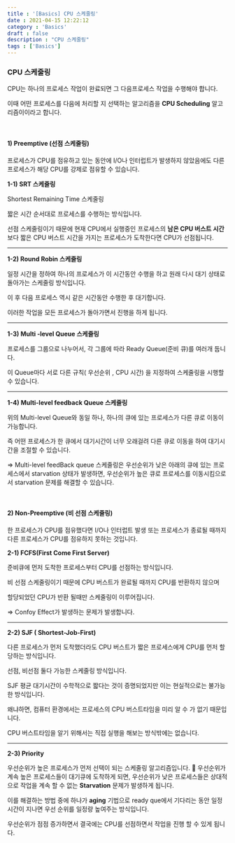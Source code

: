 ```yaml
---
title : '[Basics] CPU 스케줄링'
date : 2021-04-15 12:22:12
category : 'Basics'
draft : false
description : "CPU 스케줄링"
tags : ['Basics']
---
```



### CPU 스케줄링

CPU는 하나의 프로세스 작업이 완료되면 그 다음프로세스 작업을 수행해야 합니다.

이때 어떤 프로세스를 다음에 처리할 지 선택하는 알고리즘을 **CPU Scheduling** 알고리즘이이라고 합니다.


<br/>

#### 1) Preemptive (선점 스케줄링)

프로세스가 CPU를 점유하고 있는 동안에 I/O나 인터럽트가 발생하지 않았음에도 다른 프로세스가 해당 CPU를 강제로 점유할 수 있습니다.

**1-1) SRT 스케줄링**

Shortest Remaining Time 스케줄링

짧은 시간 순서대로 프로세스를 수행하는 방식입니다.

선점 스케줄링이기 때문에 현재 CPU에서 실행중인 프로세스의 **남은 CPU 버스트 시간**보다 짧은 CPU 버스트 시간을 가지는 프로세스가 도착한다면 CPU가 선점됩니다.

---

**1-2) Round Robin 스케줄링**

일정 시간을 정하여 하나의 프로세스가 이 시간동안 수행을 하고 원래 다시 대기 상태로 돌아가는 스케줄링 방식입니다.

이 후 다음 프로세스 역시 같은 시간동안 수행한 후 대기합니다.

이러한 작업을 모든 프로세스가 돌아가면서 진행을 하게 됩니다.

---

**1-3) Multi -level Queue 스케줄링**

프로세스를 그룹으로 나누어서, 각 그룹에 따라 Ready Queue(준비 큐)를 여러개 둡니다.

이 Queue마다 서로 다른 규칙( 우선순위 , CPU 시간) 을 지정하여 스케줄링을 시행할 수 있습니다.

---

**1-4) Multi-level feedback Queue 스케줄링**

위의 Multi-level Queue와 동일 하나, 하나의 큐에 있는 프로세스가 다른 큐로 이동이 가능합니다.

즉 어떤 프로세스가 한 큐에서 대기시간이 너무 오래걸려 다른 큐로 이동을 하여 대기시간을 조절할 수 있습니다.

=> Multi-level feedBack queue 스케줄링은 우선순위가 낮은 아래의 큐에 있는 프로세스에서 starvation 상태가 발생하면, 우선순위가 높은 큐로 프로세스를 이동시킴으로서 starvation 문제를 해결할 수 있습니다.



<br/>


#### 2) Non-Preemptive (비 선점 스케줄링)

한 프로세스가 CPU를 점유했다면 I/O나 인터럽트 발생 또는 프로세스가 종료될 때까지 다른 프로세스가 CPU를 점유하지 못하는 것입니다.


**2-1) FCFS(First Come First Server)**

준비큐에 먼저 도착한 프로세스부터 CPU를 선점하는 방식입니다.

비 선점 스케줄링이기 때문에 CPU 버스트가 완료될 때까지 CPU를 반환하지 않으며

할당되었던 CPU가 반환 될때만 스케줄링이 이루어집니다.

=> Confoy Effect가 발생하는 문제가 발생합니다.


---

**2-2) SJF ( Shortest-Job-First)**

다른 프로세스가 먼저 도착했더라도 CPU 버스트가 짧은 프로세스에게 CPU를 먼저 할당하는 방식입니다.

선점, 비선점 둘다 가능한 스케줄링 방식입니다.

SJF 평균 대기시간이 수학적으로 짧다는 것이 증명되었지만 이는 현실적으로는 불가능한 방식입니다.

왜냐하면, 컴퓨터 환경에서는 프로세스의 CPU 버스트타임을 미리 알 수 가 없기 때문입니다.

CPU 버스트타임을 알기 위해서는 직접 실행을 해보는 방식밖에는 없습니다.


---

**2-3) Priority**

우선순위가 높은 프로세스가 먼저 선택이 되는 스케줄링 알고리즘입니다.

우선순위가 계속 높은 프로세스들이 대기큐에 도착하게 되면, 우선순위가 낮은 프로세스들은 상대적으로 작업을 계속 할 수 없는 **Starvation** 문제가 발생하게 됩니다.

이를 해결하는 방법 중에 하나가 **aging** 기법으로 ready que에서 기다리는 동안 일정 시간이 지나면 우선 순위를 일정량 높여주는 방식입니다.

우선순위가 점점 증가하면서 결국에는 CPU를 선점하면서 작업을 진행 할 수 있게 됩니다.



<br/>
 
